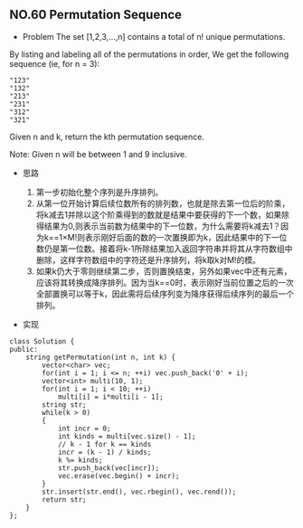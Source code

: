 ## NO.60 Permutation Sequence

- Problem
The set [1,2,3,…,n] contains a total of n! unique permutations.

By listing and labeling all of the permutations in order,
We get the following sequence (ie, for n = 3):

    "123"
    "132"
    "213"
    "231"
    "312"
    "321"

Given n and k, return the kth permutation sequence.

Note: Given n will be between 1 and 9 inclusive.

- 思路
	1. 第一步初始化整个序列是升序排列。
	2. 从第一位开始计算后续位数所有的排列数，也就是除去第一位后的阶乘，将k减去1并除以这个阶乘得到的数就是结果中要获得的下一个数，如果除得结果为0,则表示当前数为结果中的下一位数，为什么需要将k减去1？因为k==1×M!则表示刚好后面的数的一次置换即为k，因此结果中的下一位数仍是第一位数。接着将k-1所除结果加入返回字符串并将其从字符数组中删除，这样字符数组中的字符还是升序排列，将k取k对M!的模。
	3. 如果k仍大于零则继续第二步，否则置换结束，另外如果vec中还有元素，应该将其转换成降序排列。因为当k==0时，表示刚好当前位置之后的一次全部置换可以等于k，因此需将后续序列变为降序获得后续序列的最后一个排列。

- 实现
```
class Solution {
public:
    string getPermutation(int n, int k) {
        vector<char> vec;
        for(int i = 1; i <= n; ++i) vec.push_back('0' + i);
        vector<int> multi(10, 1);
        for(int i = 1; i < 10; ++i)
            multi[i] = i*multi[i - 1];
        string str;
        while(k > 0)
        {
            int incr = 0;
            int kinds = multi[vec.size() - 1];
			// k - 1 for k == kinds
            incr = (k - 1) / kinds;
            k %= kinds;
            str.push_back(vec[incr]);
            vec.erase(vec.begin() + incr);
        }
        str.insert(str.end(), vec.rbegin(), vec.rend());
        return str;
    }
};
```
